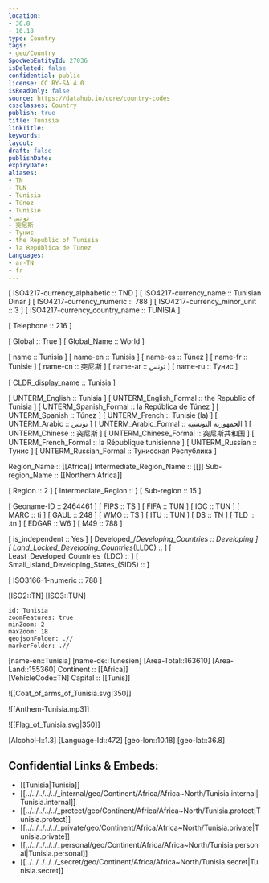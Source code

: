 ```yaml
---
location:
- 36.8
- 10.18
type: Country
tags:
- geo/Country
SpocWebEntityId: 27036
isDeleted: false
confidential: public
license: CC BY-SA 4.0
isReadOnly: false
source: https://datahub.io/core/country-codes
cssclasses: Country
publish: true
title: Tunisia
linkTitle: 
keywords: 
layout: 
draft: false
publishDate: 
expiryDate: 
aliases:
- TN
- TUN
- Tunisia
- Túnez
- Tunisie
- تونس
- 突尼斯
- Тунис
- the Republic of Tunisia
- la República de Túnez
Languages:
- ar-TN
- fr
---
```



[	ISO4217-currency_alphabetic	 :: TND ] 
[	ISO4217-currency_name	 :: Tunisian Dinar ] 
[	ISO4217-currency_numeric	 :: 788 ] 
[	ISO4217-currency_minor_unit	 :: 3 ] 
[	ISO4217-currency_country_name	 :: TUNISIA ] 

[	Telephone	 :: 216 ] 

[	Global	 :: True ] 
[	Global_Name	 :: World ] 

[	name	 :: Tunisia ] 
[	name-en	 :: Tunisia ] 
[	name-es	 :: Túnez ] 
[	name-fr	 :: Tunisie ] 
[	name-cn	 :: 突尼斯 ] 
[	name-ar	 :: تونس ] 
[	name-ru	 :: Тунис ] 

[	CLDR_display_name	 :: Tunisia ] 

[	UNTERM_English	 :: Tunisia ] 
[	UNTERM_English_Formal	 :: the Republic of Tunisia ] 
[	UNTERM_Spanish_Formal	 :: la República de Túnez ] 
[	UNTERM_Spanish	 :: Túnez ] 
[	UNTERM_French	 :: Tunisie (la) ] 
[	UNTERM_Arabic	 :: تونس ] 
[	UNTERM_Arabic_Formal	 :: الجمهورية التونسية ] 
[	UNTERM_Chinese	 :: 突尼斯 ] 
[	UNTERM_Chinese_Formal	 :: 突尼斯共和国 ] 
[	UNTERM_French_Formal	 :: la République tunisienne ] 
[	UNTERM_Russian	 :: Тунис ] 
[	UNTERM_Russian_Formal	 :: Тунисская Республика ] 

Region_Name ::  [[Africa]] 
Intermediate_Region_Name ::  [[]] 
Sub-region_Name ::  [[Northern Africa]]  

[	Region	 :: 2 ] 
[	Intermediate_Region	 ::  ] 
[	Sub-region	 :: 15 ] 

[	Geoname-ID	 :: 2464461 ] 
[	FIPS	 :: TS ] 
[	FIFA	 :: TUN ] 
[	IOC	 :: TUN ] 
[	MARC	 :: ti ] 
[	GAUL	 :: 248 ] 
[	WMO	 :: TS ] 
[	ITU	 :: TUN ] 
[	DS	 :: TN ] 
[	TLD	 :: .tn ] 
[	EDGAR	 :: W6 ] 
[	M49	 :: 788 ] 

[	is_independent	 :: Yes ] 
[	Developed_/_Developing_Countries	 :: Developing ] 
[	Land_Locked_Developing_Countries_(LLDC)	 ::  ] 
[	Least_Developed_Countries_(LDC)	 ::  ] 
[	Small_Island_Developing_States_(SIDS)	 ::  ] 

[	ISO3166-1-numeric	 :: 788 ] 



[ISO2::TN] 
[ISO3::TUN] 
```leaflet
id: Tunisia
zoomFeatures: true 
minZoom: 2 
maxZoom: 18
geojsonFolder: .//
markerFolder: .//
```

[name-en::Tunisia] 
[name-de::Tunesien] 
[Area-Total::163610] 
[Area-Land::155360] 
Continent :: [[Africa]]  
[VehicleCode::TN] 
Capital :: [[Tunis]]  

![[Coat_of_arms_of_Tunisia.svg|350]] 

![[Anthem-Tunisia.mp3]] 

![[Flag_of_Tunisia.svg|350]] 

[Alcohol-l::1.3] 
[Language-Id::472] 
[geo-lon::10.18] 
[geo-lat::36.8] 



## Confidential Links & Embeds: 
- [[Tunisia|Tunisia]] 
- [[../../../../../_internal/geo/Continent/Africa/Africa~North/Tunisia.internal|Tunisia.internal]] 
- [[../../../../../_protect/geo/Continent/Africa/Africa~North/Tunisia.protect|Tunisia.protect]] 
- [[../../../../../_private/geo/Continent/Africa/Africa~North/Tunisia.private|Tunisia.private]] 
- [[../../../../../_personal/geo/Continent/Africa/Africa~North/Tunisia.personal|Tunisia.personal]] 
- [[../../../../../_secret/geo/Continent/Africa/Africa~North/Tunisia.secret|Tunisia.secret]] 
